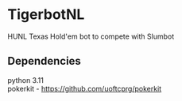 # TigerbotNL
HUNL Texas Hold'em bot to compete with Slumbot

## Dependencies
python 3.11  
pokerkit - https://github.com/uoftcprg/pokerkit
